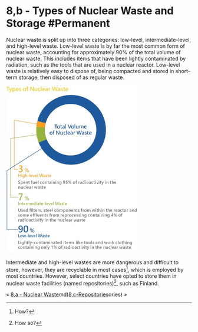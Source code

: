 # 8,b - Types of Nuclear Waste and Storage #Permanent 
Nuclear waste is split up into three categories: low-level, intermediate-level, and high-level waste. Low-level waste is by far the most common form of nuclear waste, accounting for approximately 90% of the total volume of nuclear waste. This includes items that have been lightly contaminated by radiation, such as the tools that are used in a nuclear reactor. Low-level waste is relatively easy to dispose of, being compacted and stored in short-term storage, then disposed of as regular waste.

![../../../assets/Nuclear Waste.png](../../../assets/Nuclear%20Waste.png)

Intermediate and high-level wastes are more dangerous and difficult to store, however, they are recyclable in most cases[^1], which is employed by most countries. However, select countries have opted to store them in nuclear waste facilities (named repositories)[^2], such as Finland. 

« [8,a - Nuclear Waste](8,a%20-%20Nuclear%20Waste)md)[8,c-Repositories](8,c-Repositories)ories) »

[^1]: How?
[^2]: How so?
